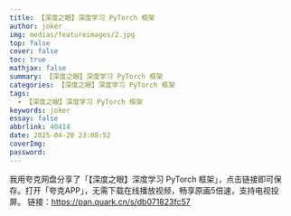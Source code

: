 ```yaml
---
title: 【深度之眼】深度学习 PyTorch 框架
author: joker
img: medias/featureimages/2.jpg
top: false
cover: false
toc: true
mathjax: false
summary: 【深度之眼】深度学习 PyTorch 框架
categories: 【深度之眼】深度学习 PyTorch 框架
tags:
  - 【深度之眼】深度学习 PyTorch 框架
keywords: joker
essay: false
abbrlink: 40414
date: 2025-04-20 23:08:52
coverImg:
password:
---
```


我用夸克网盘分享了「【深度之眼】深度学习 PyTorch 框架」，点击链接即可保存。打开「夸克APP」，无需下载在线播放视频，畅享原画5倍速，支持电视投屏。
链接：https://pan.quark.cn/s/db071823fc57
